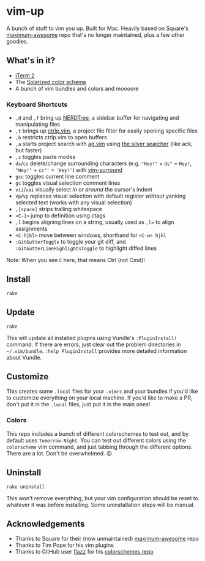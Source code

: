# vim-up

A bunch of stuff to vim you up. Built for Mac.
Heavily based on Square's [maximum-awesome](https://github.com/square/maximum-awesome)
repo that's no longer maintained, plus a few other goodies.

## What's in it?

* [iTerm 2](http://www.iterm2.com/)
* The [Solarized color scheme](http://ethanschoonover.com/solarized)
* A bunch of vim bundles and colors and moooore

### Keyboard Shortcuts

* `,d` and `,f` bring up [NERDTree](https://github.com/scrooloose/nerdtree), a sidebar buffer for navigating and manipulating files
* `,t` brings up [ctrlp.vim](https://github.com/ctrlpvim/ctrlp.vim), a project file filter for easily opening specific files
* `,b` restricts ctrlp.vim to open buffers
* `,a` starts project search with [ag.vim](https://github.com/rking/ag.vim) using [the silver searcher](https://github.com/ggreer/the_silver_searcher) (like ack, but faster)
* `,z` toggles paste modes
* `ds`/`cs` delete/change surrounding characters (e.g. `"Hey!"` + `ds"` = `Hey!`, `"Hey!"` + `cs"'` = `'Hey!'`) with [vim-surround](https://github.com/tpope/vim-surround)
* `gcc` toggles current line comment
* `gc` toggles visual selection comment lines
* `vii`/`vai` visually select *in* or *around* the cursor's indent
* `Vp`/`vp` replaces visual selection with default register *without* yanking selected text (works with any visual selection)
* `,[space]` strips trailing whitespace
* `<C-]>` jump to definition using ctags
* `,l` begins aligning lines on a string, usually used as `,l=` to align assignments
* `<C-hjkl>` move between windows, shorthand for `<C-w> hjkl`
* `:GitGutterToggle` to toggle your git diff, and `:GitGutterLineHighlightsToggle` to highlight diffed lines

Note: When you see `C` here, that means Ctrl (not Cmd)!

## Install

    rake

## Update

    rake

This will update all installed plugins using Vundle's `:PluginInstall!`
command. If there are errors, just clear out the problem directories in
`~/.vim/bundle`.
`:help PluginInstall` provides more detailed information about Vundle.

## Customize
This creates some `.local` files for your `.vimrc` and your bundles if you'd 
like to customize everything on your local machine. If you'd like to make a PR,
don't put it in the `.local` files, just put it in the main ones!

### Colors
This repo includes a bunch of different colorschemes to test out, and by default
uses `Tomorrow-Night`. You can test out different colors using the `colorscheme`
vim command, and just tabbing through the different options. There are a lot.
Don't be overwhelmed. :wink:

## Uninstall

    rake uninstall

This won't remove everything, but your vim configuration should be reset to
whatever it was before installing. Some uninstallation steps will be manual.

## Acknowledgements

- Thanks to Square for their (now unmaintained) [maximum-awesome](https://github.com/square/maximum-awesome) repo
- Thanks to Tim Pope for his vim plugins
- Thanks to GitHub user [flazz](github.com/flazz) for his [colorschemes repo](https://github.com/flazz/vim-colorschemes)
